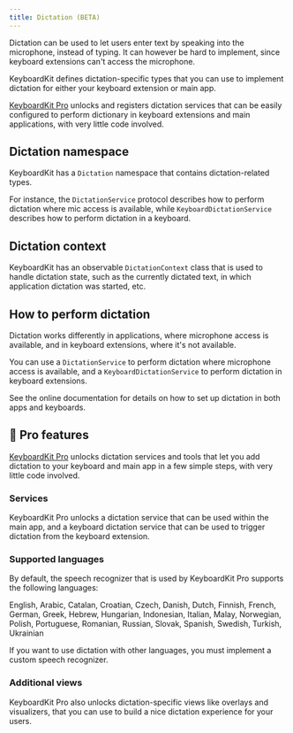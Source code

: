 ```yaml
---
title: Dictation (BETA)
---
```


Dictation can be used to let users enter text by speaking into the microphone, instead of typing. It can however be hard to implement, since keyboard extensions can't access the microphone.

KeyboardKit defines dictation-specific types that you can use to implement dictation for either your keyboard extension or main app.

[KeyboardKit Pro][Pro] unlocks and registers dictation services that can be easily configured to perform dictionary in keyboard extensions and main applications, with very little code involved.


## Dictation namespace

KeyboardKit has a ``Dictation`` namespace that contains dictation-related types.

For instance, the ``DictationService`` protocol describes how to perform dictation where mic access is available, while ``KeyboardDictationService`` describes how to perform dictation in a keyboard.


## Dictation context

KeyboardKit has an observable ``DictationContext`` class that is used to handle dictation state, such as the currently dictated text, in which application dictation was started, etc.


## How to perform dictation

Dictation works differently in applications, where microphone access is available, and in keyboard extensions, where it's not available.

You can use a ``DictationService`` to perform dictation where microphone access is available, and a ``KeyboardDictationService`` to perform dictation in keyboard extensions.

See the online documentation for details on how to set up dictation in both apps and keyboards.



## 👑 Pro features

[KeyboardKit Pro][Pro] unlocks dictation services and tools that let you add dictation to your keyboard and main app in a few simple steps, with very little code involved.

### Services

KeyboardKit Pro unlocks a dictation service that can be used within the main app, and a keyboard dictation service that can be used to trigger dictation from the keyboard extension.

### Supported languages

By default, the speech recognizer that is used by KeyboardKit Pro supports the following languages:

English, Arabic, Catalan, Croatian, Czech, Danish, Dutch, Finnish, French, German, Greek, Hebrew, Hungarian, Indonesian, Italian, Malay, Norwegian, Polish, Portuguese, Romanian, Russian, Slovak, Spanish, Swedish, Turkish, Ukrainian

If you want to use dictation with other languages, you must implement a custom speech recognizer.

### Additional views

KeyboardKit Pro also unlocks dictation-specific views like overlays and visualizers, that you can use to build a nice dictation experience for your users.




[Pro]: /pro
